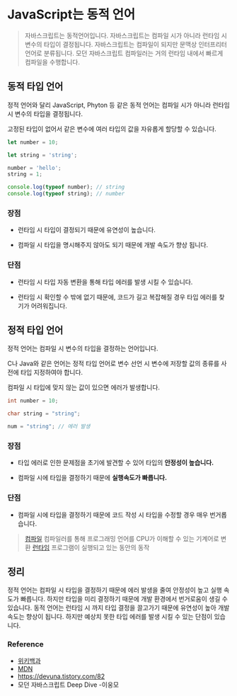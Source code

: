 # JavaScript는 동적 언어

> 자바스크립트는 동적언어입니다.
> 자바스크립트는 컴파일 시가 아니라 런타임 시 변수의 타입이 결정됩니다.
> 자바스크립트는 컴파일이 되지만 문맥상 인터프리터 언어로 분류됩니다.
> 모던 자바스크립트 컴파일러는 거의 런타임 내에서 빠르게 컴파일을 수행합니다.

## 동적 타입 언어

정적 언어와 달리 JavaScript, Phyton 등 같은 동적 언어는 컴파일 시가 아니라 런타임 시 변수의 타입을 결정됩니다.

고정된 타입이 없어서 같은 변수에 여러 타입의 값을 자유롭게 할당할 수 있습니다.

```js
let number = 10;

let string = 'string';

number = 'hello';
string = 1;

console.log(typeof number); // string
console.log(typeof string); // number
```

### 장점

- 런타임 시 타입이 결정되기 때문에 유연성이 높습니다.

- 컴파일 시 타입을 명시해주지 않아도 되기 때문에 개발 속도가 향상 됩니다.

### 단점

- 런타임 시 타입 자동 변환을 통해 타입 에러를 발생 시킬 수 있습니다.

- 런타임 시 확인할 수 밖에 없기 때문에, 코드가 길고 복잡해질 경우 타입 에러를 찾기가 어려워집니다.

## 정적 타입 언어

정적 언어는 컴파일 시 변수의 타입을 결정하는 언어입니다.

C나 Java와 같은 언어는 정적 타입 언어로 변수 선언 시 변수에 저장할 값의 종류를 사전에 타입 지정하여야 합니다.

컴파일 시 타입에 맞지 않는 값이 있으면 에러가 발생합니다.

```c
int number = 10;

char string = "string";

num = "string"; // 에러 발생
```

### 장점

- 타입 에러로 인한 문제점을 초기에 발견할 수 있어 타입의 **안정성이 높습니다.**

- 컴파일 시에 타입을 결정하기 때문에 **실행속도가 빠릅니다.**

### 단점

- 컴파일 시에 타입을 결정하기 때문에 코드 작성 시 타입을 수정할 경우 매우 번거롭습니다.

> [컴파일](https://developer.mozilla.org/ko/docs/Glossary/Compile)
> 컴파일러를 통해 프로그래밍 언어를 CPU가 이해할 수 있는 기계어로 변환
> [런타임](https://ko.wikipedia.org/wiki/%EB%9F%B0%ED%83%80%EC%9E%84)
> 프로그램이 실행되고 있는 동안의 동작

## 정리

정적 언어는 컴파일 시 타입을 결정하기 때문에 에러 발생을 줄여 안정성이 높고
실행 속도가 빠릅니다. 하지만 타입을 미리 결정하기 때문에 개발 환경에서 번거로움이 생길 수 있습니다.
동적 언어는 런타임 시 까지 타입 결정을 끌고가기 때문에 유연성이 높아 개발 속도는 향상이 됩니다. 하지만 예상치 못한 타입 에러를 발생 시킬 수 있는 단점이 있습니다.

### Reference

- [위키백과](https://ko.wikipedia.org/wiki/)
- [MDN](https://developer.mozilla.org/ko/)
- https://devuna.tistory.com/82
- 모던 자바스크립트 Deep Dive -이웅모

